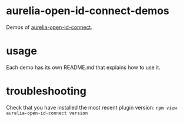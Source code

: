 # aurelia-open-id-connect-demos

Demos of [aurelia-open-id-connect](https://github.com/shaunluttin/aurelia-open-id-connect).

# usage

Each demo has its own README.md that explains how to use it.

# troubleshooting

Check that you have installed the most recent plugin version: `npm view aurelia-open-id-connect version`
